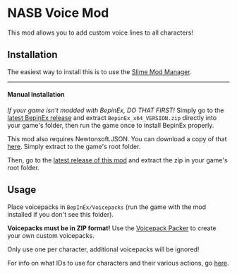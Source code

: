 # NASB Voice Mod

This mod allows you to add custom voice lines to all characters!

## Installation

The easiest way to install this is to use the [Slime Mod Manager](https://github.com/legoandmars/slimemodmanager/releases/latest).

-----

#### Manual Installation
*If your game isn't modded with BepinEx, DO THAT FIRST!*
Simply go to the [latest BepinEx release](https://github.com/BepInEx/BepInEx/releases) and extract `BepinEx_x64_VERSION.zip` directly into your game's folder, then run the game once to install BepinEx properly.

This mod also requires Newtonsoft.JSON. You can download a copy of that [here](https://github.com/legoandmars/Newtonsoft.Json/releases/tag/12.0.3). Simply extract to the game's root folder.

Then, go to the [latest release of this mod](https://github.com/DeadlyKitten/NickVoiceMod/releases/latest) and extract the zip in your game's root folder.

## Usage

Place voicepacks in `BepInEx/Voicepacks` (run the game with the mod installed if you don't see this folder).

**Voicepacks must be in ZIP format!** Use the [Voicepack Packer](https://github.com/DeadlyKitten/NickVoicepackPacker) to create your own custom voicepacks.

Only use one per character, additional voicepacks will be ignored!

For info on what IDs to use for characters and their various actions, go [here](https://github.com/DeadlyKitten/NASB-Mod-Info/blob/master/Resources/CharacterIDs.md).
